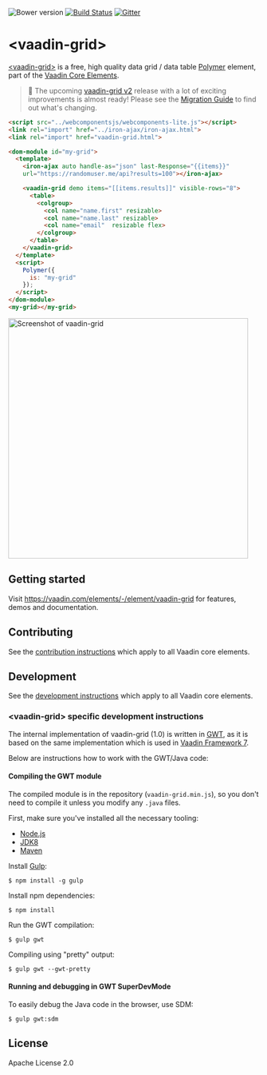 ![Bower version](https://img.shields.io/bower/v/vaadin-grid.svg) [![Build Status](https://travis-ci.org/vaadin/vaadin-grid.svg?branch=master)](https://travis-ci.org/vaadin/vaadin-grid) [![Gitter](https://badges.gitter.im/Join%20Chat.svg)](https://gitter.im/vaadin/vaadin-core-elements?utm_source=badge&utm_medium=badge&utm_campaign=pr-badge)

# &lt;vaadin-grid&gt;

[&lt;vaadin-grid&gt;](https://vaadin.com/elements/-/element/vaadin-grid) is a free, high quality data grid / data table [Polymer](http://polymer-project.org) element, part of the [Vaadin Core Elements](https://vaadin.com/elements).

> :rocket: The upcoming [vaadin-grid v2](https://github.com/vaadin/vaadin-grid/tree/2.0-dev) release with a lot of exciting improvements is almost ready! Please see the [Migration Guide](https://github.com/vaadin/vaadin-grid/wiki/Migration-from-1.*-to-2.0) to find out what's changing.

<!---
```
<custom-element-demo height="500">
  <template>
    <next-code-block></next-code-block>
  </template>
</custom-element-demo>
```
-->
```html
<script src="../webcomponentsjs/webcomponents-lite.js"></script>
<link rel="import" href="../iron-ajax/iron-ajax.html">
<link rel="import" href="vaadin-grid.html">

<dom-module id="my-grid">
  <template>
    <iron-ajax auto handle-as="json" last-Response="{{items}}"
    url="https://randomuser.me/api?results=100"></iron-ajax>

    <vaadin-grid demo items="[[items.results]]" visible-rows="8">
      <table>
        <colgroup>
          <col name="name.first" resizable>
          <col name="name.last" resizable>
          <col name="email"  resizable flex>
        </colgroup>
      </table>
    </vaadin-grid>
  </template>
  <script>
    Polymer({
      is: "my-grid"
    });
  </script>
</dom-module>
<my-grid></my-grid>
```

[<img src="https://github.com/vaadin/vaadin-grid/raw/master/screenshot.png" width="481" alt="Screenshot of vaadin-grid" />](https://vaadin.com/elements/-/element/vaadin-grid)

## Getting started

Visit https://vaadin.com/elements/-/element/vaadin-grid for features, demos and documentation.

## Contributing

See the [contribution instructions](https://github.com/vaadin/vaadin-core-elements#contributing) which apply to all Vaadin core elements.

## Development

See the [development instructions](https://github.com/vaadin/vaadin-core-elements#development) which apply to all Vaadin core elements.

### &lt;vaadin-grid&gt; specific development instructions

The internal implementation of vaadin-grid (1.0) is written in [GWT](http://gwtproject.org), as it is based on the same implementation which is used in [Vaadin Framework 7](https://vaadin.com/framework).

Below are instructions how to work with the GWT/Java code:

#### Compiling the GWT module

The compiled module is in the repository (`vaadin-grid.min.js`), so you don't need to compile it unless you modify any `.java` files.

First, make sure you've installed all the necessary tooling:
- [Node.js](http://nodejs.org)
- [JDK8](http://www.oracle.com/technetwork/java/javase/downloads/index.html)
- [Maven](http://maven.apache.org/download.cgi)

Install [Gulp](http://gulpjs.com):

```shell
$ npm install -g gulp
```

Install npm dependencies:

```shell
$ npm install
```

Run the GWT compilation:

```shell
$ gulp gwt
```

Compiling using "pretty" output:
```shell
$ gulp gwt --gwt-pretty
```

#### Running and debugging in GWT SuperDevMode

To easily debug the Java code in the browser, use SDM:
```shell
$ gulp gwt:sdm
```


## License

Apache License 2.0
